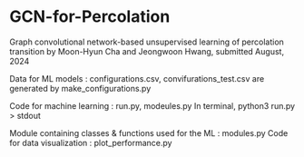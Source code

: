 # GCN-for-Percolation

Graph convolutional network-based unsupervised learning of percolation transition
by Moon-Hyun Cha and Jeongwoon Hwang, submitted August, 2024

Data for ML models : configurations.csv, convifurations_test.csv are generated by make_configurations.py

Code for machine learning : run.py, modeules.py
In terminal, python3 run.py > stdout

Module containing classes & functions used for the ML : modules.py
Code for data visualization : plot_performance.py
